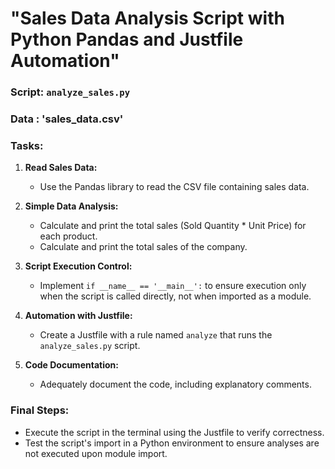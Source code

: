 # "Sales Data Analysis Script with  Python Pandas and Justfile Automation"

### Script: `analyze_sales.py`

### Data : 'sales_data.csv'

### Tasks:

1. **Read Sales Data:**
   - Use the Pandas library to read the CSV file containing sales data.

2. **Simple Data Analysis:**
   - Calculate and print the total sales (Sold Quantity * Unit Price) for each product.
   - Calculate and print the total sales of the company.

3. **Script Execution Control:**
   - Implement `if __name__ == '__main__':` to ensure execution only when the script is called directly, not when imported as a module.

4. **Automation with Justfile:**
   - Create a Justfile with a rule named `analyze` that runs the `analyze_sales.py` script.

5. **Code Documentation:**
   - Adequately document the code, including explanatory comments.

### Final Steps:

- Execute the script in the terminal using the Justfile to verify correctness.
- Test the script's import in a Python environment to ensure analyses are not executed upon module import.




